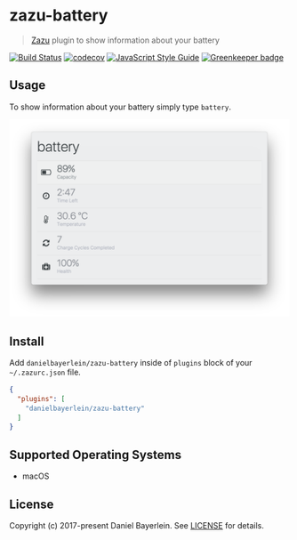# zazu-battery

> [Zazu](https://github.com/tinytacoteam/zazu) plugin to show information about your battery

[![Build Status](https://travis-ci.org/danielbayerlein/zazu-battery.svg?branch=master)](https://travis-ci.org/danielbayerlein/zazu-battery)
[![codecov](https://codecov.io/gh/danielbayerlein/zazu-battery/branch/master/graph/badge.svg)](https://codecov.io/gh/danielbayerlein/zazu-battery)
[![JavaScript Style Guide](https://img.shields.io/badge/code_style-standard-brightgreen.svg)](https://standardjs.com)
[![Greenkeeper badge](https://badges.greenkeeper.io/danielbayerlein/zazu-battery.svg)](https://greenkeeper.io/)

## Usage

To show information about your battery simply type `battery`.

![screenshot](./screenshot.png)

## Install

Add `danielbayerlein/zazu-battery` inside of `plugins` block of your `~/.zazurc.json` file.

```json
{
  "plugins": [
    "danielbayerlein/zazu-battery"
  ]
}
```

## Supported Operating Systems

* macOS

## License

Copyright (c) 2017-present Daniel Bayerlein. See [LICENSE](./LICENSE.md) for details.

